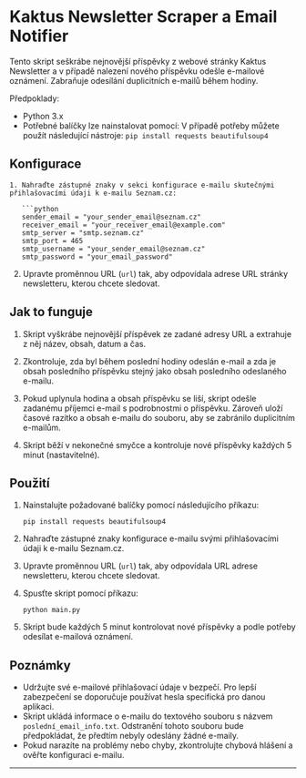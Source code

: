 
# Kaktus Newsletter Scraper a Email Notifier

Tento skript seškrábe nejnovější příspěvky z webové stránky Kaktus Newsletter a v případě nalezení nového příspěvku odešle e-mailové oznámení. Zabraňuje odesílání duplicitních e-mailů během hodiny.

Předpoklady:

- Python 3.x
- Potřebné balíčky lze nainstalovat pomocí: V případě potřeby můžete použít následující nástroje: `pip install requests beautifulsoup4`

## Konfigurace
```
1. Nahraďte zástupné znaky v sekci konfigurace e-mailu skutečnými přihlašovacími údaji k e-mailu Seznam.cz:
   
   ```python
   sender_email = "your_sender_email@seznam.cz"
   receiver_email = "your_receiver_email@example.com"
   smtp_server = "smtp.seznam.cz"
   smtp_port = 465
   smtp_username = "your_sender_email@seznam.cz"
   smtp_password = "your_email_password"
   ```

2. Upravte proměnnou URL (`url`) tak, aby odpovídala adrese URL stránky newsletteru, kterou chcete sledovat.

## Jak to funguje

1. Skript vyškrábe nejnovější příspěvek ze zadané adresy URL a extrahuje z něj název, obsah, datum a čas.

2. Zkontroluje, zda byl během poslední hodiny odeslán e-mail a zda je obsah posledního příspěvku stejný jako obsah posledního odeslaného e-mailu.

3. Pokud uplynula hodina a obsah příspěvku se liší, skript odešle zadanému příjemci e-mail s podrobnostmi o příspěvku. Zároveň uloží časové razítko a obsah e-mailu do souboru, aby se zabránilo duplicitním e-mailům.

4. Skript běží v nekonečné smyčce a kontroluje nové příspěvky každých 5 minut (nastavitelné).

## Použití

1. Nainstalujte požadované balíčky pomocí následujícího příkazu:
   
   ```
   pip install requests beautifulsoup4
   ```

2. Nahraďte zástupné znaky konfigurace e-mailu svými přihlašovacími údaji k e-mailu Seznam.cz.

3. Upravte proměnnou URL (`url`) tak, aby odpovídala URL adrese newsletteru, kterou chcete sledovat.

4. Spusťte skript pomocí příkazu:
   
   ```
   python main.py
   ```

5. Skript bude každých 5 minut kontrolovat nové příspěvky a podle potřeby odesílat e-mailová oznámení.

## Poznámky

- Udržujte své e-mailové přihlašovací údaje v bezpečí. Pro lepší zabezpečení se doporučuje používat hesla specifická pro danou aplikaci.
- Skript ukládá informace o e-mailu do textového souboru s názvem `poslední_email_info.txt`. Odstranění tohoto souboru bude předpokládat, že předtím nebyly odeslány žádné e-maily.
- Pokud narazíte na problémy nebo chyby, zkontrolujte chybová hlášení a ověřte konfiguraci e-mailu.

---
